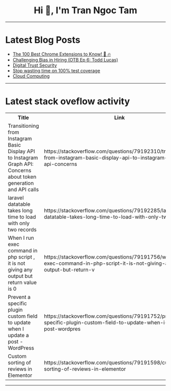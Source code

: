 <h1 align="center">Hi 👋, I'm Tran Ngoc Tam</h1>

---

# Latest Blog Posts 
<!-- BLOG-POST-LIST:START -->
- [The 100 Best Chrome Extensions to Know! 🧩 🔥](https://dev.to/hosseinyazdi/the-100-best-chrome-extensions-to-know-1o61)
- [Challenging Bias in Hiring &lpar;OTB Ep 6: Todd Lucas&rpar;](https://dev.to/codemouse92/challenging-bias-in-hiring-otb-ep-6-todd-lucas-3j60)
- [Digital Trust Security](https://dev.to/manik_rao/digital-trust-security-3eo4)
- [Stop wasting time on 100% test coverage](https://dev.to/56_kode/stop-wasting-time-on-100-test-coverage-4nja)
- [Cloud Computing](https://dev.to/seo1_c16efb9e48b65e6e058f/cloud-computing-nm3)
<!-- BLOG-POST-LIST:END -->

---

# Latest stack oveflow activity
<table>
  <tr><th>Title</th><th>Link</th></tr>
  <!-- STACKOVERFLOW:START --><tr><td>Transitioning from Instagram Basic Display API to Instagram Graph API: Concerns about token generation and API calls</td><td>https://stackoverflow.com/questions/79192310/transitioning-from-instagram-basic-display-api-to-instagram-graph-api-concerns</td></tr><tr><td>laravel datatable takes long time to load with only two records</td><td>https://stackoverflow.com/questions/79192285/laravel-datatable-takes-long-time-to-load-with-only-two-records</td></tr><tr><td>When I run exec command in php script , it is not giving any output but return value is 0</td><td>https://stackoverflow.com/questions/79191756/when-i-run-exec-command-in-php-script-it-is-not-giving-any-output-but-return-v</td></tr><tr><td>Prevent a specific plugin custom field to update when I update a post - WordPress</td><td>https://stackoverflow.com/questions/79191752/prevent-a-specific-plugin-custom-field-to-update-when-i-update-a-post-wordpres</td></tr><tr><td>Custom sorting of reviews in Elementor</td><td>https://stackoverflow.com/questions/79191598/custom-sorting-of-reviews-in-elementor</td></tr><!-- STACKOVERFLOW:END -->
</table>

---


